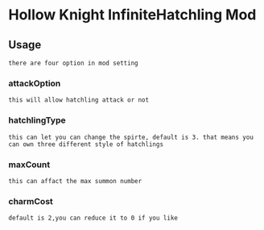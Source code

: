 # Hollow Knight InfiniteHatchling Mod

## Usage
	there are four option in mod setting
### attackOption
	this will allow hatchling attack or not
### hatchlingType
	this can let you can change the spirte, default is 3. that means you can own three different style of hatchlings
### maxCount 
	this can affact the max summon number
### charmCost
	default is 2,you can reduce it to 0 if you like